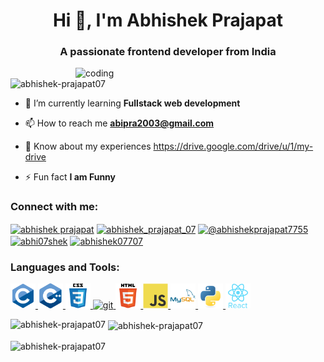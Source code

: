 <h1 align="center">Hi 👋, I'm Abhishek Prajapat</h1>
<h3 align="center">A passionate frontend developer from India</h3>
<img align="right" alt="coding" width="400" src="https://media0.giphy.com/media/v1.Y2lkPTc5MGI3NjExNDl3YnNscXZna3F2ZHFwd29vbzdhMDl3dzBtbTk3NGZmMWttaWpyNCZlcD12MV9pbnRlcm5hbF9naWZfYnlfaWQmY3Q9Zw/RbDKaczqWovIugyJmW/giphy.gif">
<p align="left"> <img src="https://komarev.com/ghpvc/?username=abhishek-prajapat07&label=Profile%20views&color=0e75b6&style=flat" alt="abhishek-prajapat07" /> </p>

- 🌱 I’m currently learning **Fullstack web development**

- 📫 How to reach me **abipra2003@gmail.com**

- 📄 Know about my experiences https://drive.google.com/drive/u/1/my-drive
- ⚡ Fun fact **I am Funny**

<h3 align="left">Connect with me:</h3>
<p align="left">
<a href="https://linkedin.com/in/abhishek prajapat" target="blank"><img align="center" src="https://raw.githubusercontent.com/rahuldkjain/github-profile-readme-generator/master/src/images/icons/Social/linked-in-alt.svg" alt="abhishek prajapat" height="30" width="40" /></a>
<a href="https://instagram.com/abhishek_prajapat_07" target="blank"><img align="center" src="https://raw.githubusercontent.com/rahuldkjain/github-profile-readme-generator/master/src/images/icons/Social/instagram.svg" alt="abhishek_prajapat_07" height="30" width="40" /></a>
<a href="https://www.youtube.com/c/@abhishekprajapat7755" target="blank"><img align="center" src="https://raw.githubusercontent.com/rahuldkjain/github-profile-readme-generator/master/src/images/icons/Social/youtube.svg" alt="@abhishekprajapat7755" height="30" width="40" /></a>
<a href="https://www.codechef.com/users/abhi07shek" target="blank"><img align="center" src="https://cdn.jsdelivr.net/npm/simple-icons@3.1.0/icons/codechef.svg" alt="abhi07shek" height="30" width="40" /></a>
<a href="https://www.leetcode.com/abhishek07707" target="blank"><img align="center" src="https://raw.githubusercontent.com/rahuldkjain/github-profile-readme-generator/master/src/images/icons/Social/leet-code.svg" alt="abhishek07707" height="30" width="40" /></a>
</p>

<h3 align="left">Languages and Tools:</h3>
<p align="left"> <a href="https://www.cprogramming.com/" target="_blank" rel="noreferrer"> <img src="https://raw.githubusercontent.com/devicons/devicon/master/icons/c/c-original.svg" alt="c" width="40" height="40"/> </a> <a href="https://www.w3schools.com/cpp/" target="_blank" rel="noreferrer"> <img src="https://raw.githubusercontent.com/devicons/devicon/master/icons/cplusplus/cplusplus-original.svg" alt="cplusplus" width="40" height="40"/> </a> <a href="https://www.w3schools.com/css/" target="_blank" rel="noreferrer"> <img src="https://raw.githubusercontent.com/devicons/devicon/master/icons/css3/css3-original-wordmark.svg" alt="css3" width="40" height="40"/> </a> <a href="https://git-scm.com/" target="_blank" rel="noreferrer"> <img src="https://www.vectorlogo.zone/logos/git-scm/git-scm-icon.svg" alt="git" width="40" height="40"/> </a> <a href="https://www.w3.org/html/" target="_blank" rel="noreferrer"> <img src="https://raw.githubusercontent.com/devicons/devicon/master/icons/html5/html5-original-wordmark.svg" alt="html5" width="40" height="40"/> </a> <a href="https://developer.mozilla.org/en-US/docs/Web/JavaScript" target="_blank" rel="noreferrer"> <img src="https://raw.githubusercontent.com/devicons/devicon/master/icons/javascript/javascript-original.svg" alt="javascript" width="40" height="40"/> </a> <a href="https://www.mysql.com/" target="_blank" rel="noreferrer"> <img src="https://raw.githubusercontent.com/devicons/devicon/master/icons/mysql/mysql-original-wordmark.svg" alt="mysql" width="40" height="40"/> </a> <a href="https://www.python.org" target="_blank" rel="noreferrer"> <img src="https://raw.githubusercontent.com/devicons/devicon/master/icons/python/python-original.svg" alt="python" width="40" height="40"/> </a> <a href="https://reactjs.org/" target="_blank" rel="noreferrer"> <img src="https://raw.githubusercontent.com/devicons/devicon/master/icons/react/react-original-wordmark.svg" alt="react" width="40" height="40"/> </a> </p>

<p><img align="left" src="https://github-readme-stats.vercel.app/api/top-langs?username=abhishek-prajapat07&show_icons=true&locale=en&layout=compact" alt="abhishek-prajapat07" /></p>

<p>&nbsp;<img align="center" src="https://github-readme-stats.vercel.app/api?username=abhishek-prajapat07&show_icons=true&locale=en" alt="abhishek-prajapat07" /></p>

<p><img align="center" src="https://github-readme-streak-stats.herokuapp.com/?user=abhishek-prajapat07&" alt="abhishek-prajapat07" /></p>

